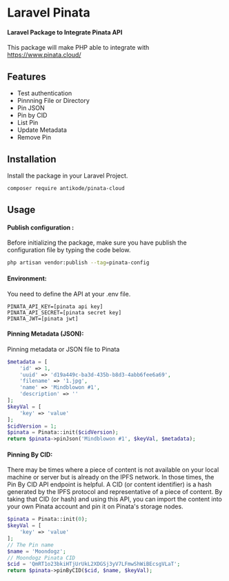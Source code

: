 # Laravel Pinata
#### Laravel Package to Integrate Pinata API

This package will make PHP able to integrate with https://www.pinata.cloud/

## Features

- Test authentication
- Pinnning File or Directory
- Pin JSON
- Pin by CID
- List Pin
- Update Metadata
- Remove Pin

## Installation

Install the package in your Laravel Project.

```sh
composer require antikode/pinata-cloud
```

## Usage

#### Publish configuration :
Before initializing the package, make sure you have publish the configuration file by typing the code below.
```sh
php artisan vendor:publish --tag=pinata-config
```

#### Environment:
You need to define the API at your .env file.
```env
PINATA_API_KEY=[pinata api key]
PINATA_API_SECRET=[pinata secret key]
PINATA_JWT=[pinata jwt]
```

#### Pinning Metadata (JSON):
Pinning metadata or JSON file to Pinata
```php
$metadata = [
    'id' => 1,
    'uuid' => 'd19a449c-ba3d-435b-b8d3-4abb6fee6a69',
    'filename' => '1.jpg',
    'name' => 'Mindblowon #1',
    'description' => ''
];
$keyVal = [
    'key' => 'value'
];
$cidVersion = 1;
$pinata = Pinata::init($cidVersion);
return $pinata->pinJson('Mindblowon #1', $keyVal, $metadata);
```

#### Pinning By CID:
There may be times where a piece of content is not available on your local machine or server but is already on the IPFS network. In those times, the Pin By CID API endpoint is helpful. A CID (or content identifier) is a hash generated by the IPFS protocol and representative of a piece of content. By taking that CID (or hash) and using this API, you can import the content into your own Pinata account and pin it on Pinata's storage nodes. 
```php
$pinata = Pinata::init(0);
$keyVal = [
    'key' => 'value'
];
// The Pin name
$name = 'Moondogz';
// Moondogz Pinata CID
$cid = 'QmRT1o23bkiHTjUrUkL2XDGSj3yV7LFmwShWiBEcsgVLaT';
return $pinata->pinByCID($cid, $name, $keyVal);
```
